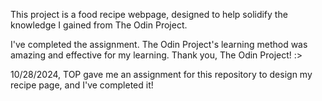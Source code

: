 This project is a food recipe webpage, designed to help solidify the knowledge I gained from The Odin Project.

I've completed the assignment. The Odin Project's learning method was amazing and effective for my learning. Thank you, The Odin Project! :>

10/28/2024, TOP gave me an assignment for this repository to design my recipe page, and I've completed it!